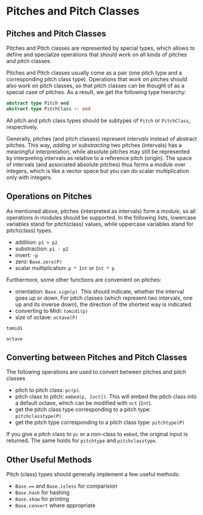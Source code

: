 # Pitches and Pitch Classes

## Pitches and Pitch Classes

Pitches and Pitch classes are represented by special types,
which allows to define and specialize operations
that should work on all kinds of pitches and pitch classes.

Pitches and Pitch classes usually come as a pair
(one pitch type and a corresponding pitch class type).
Operations that work on pitches should also work on pitch classes,
so that pitch classes can be thought of as a special case of pitches.
As a result, we get the following type hierarchy:

```julia
abstract type Pitch end
abstract type PitchClass <: end
```

All pitch and pitch class types should be subtypes of `Pitch` or `PitchClass`, respectively.

Generally, pitches (and pitch classes) represent *intervals* instead of abstract pitches.
This way, *adding* or *substracting* two pitches (intervals) has a meaningful interpretation,
while absolute pitches may still be represented by interpreting intervals as relative to
a reference pitch (origin).
The space of intervals (and associated absolute pitches) thus forms a *module* over integers,
which is like a vector space but you can do scalar multiplication only with integers.

## Operations on Pitches

As mentioned above, pitches (interpreted as intervals) form a *module*, so all operations
in modules should be supported.
In the following lists, lowercase variables stand for pitch(class) values,
while uppercase variables stand for pitch(class) types.

- addition: `p1 + p2`
- substraction: `p1 - p2`
- invert: `-p`
- zero: `Base.zero(P)`
- scalar multiplication: `p * Int` or `Int * p`

Furthermore, some other functions are convenient on pitches:

- orientation: `Base.sign(p)`.
  This should indicate, whether the interval goes up or down.
  For pitch classes (which represent two intervals, one up and its inverse down),
  the direction of the shortest way is indicated.
- converting to Midi: `tomidi(p)`
- size of octave: `octave(P)`

```@docs
tomidi
```

```@docs
octave
```

## Converting between Pitches and Pitch Classes

The following operations are used to convert between pitches and pitch classes

- pitch to pitch class: `pc(p)`.
- pitch class to pitch: `embed(p, [oct])`.
  This will embed the pitch class into a default octave,
  which can be modified with `oct` (`Int`).
- get the pitch class type corresponding to a pitch type:
  `pitchclasstype(P)`
- get the pitch type corresponding to a pitch class type:
  `pitchtype(P)`

If you give a pitch class to `pc` or a non-class to `embed`,
the original input is returned.
The same holds for `pitchtype` and `pitchclasstype`.

## Other Useful Methods

Pitch (class) types should generally implement a few useful methods:

- `Base.==` and `Base.isless` for comparision
- `Base.hash` for hashing
- `Base.show` for printing
- `Base.convert` where appropriate
